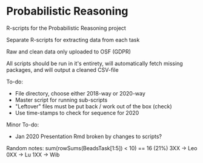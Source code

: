 # Probabilistic Reasoning

R-scripts for the Probabilistic Reasoning project

Separate R-scripts for extracting data from each task

Raw and clean data only uploaded to OSF (GDPR)

All scripts should be run in it's entirety, will automatically fetch missing packages, and will output a cleaned CSV-file

To-do:
- File directory, choose either 2018-way or 2020-way
- Master script for running sub-scripts
- "Leftover" files must be put back / work out of the box (check)
- Use time-stamps to check for sequence for 2020

Minor To-do:
- Jan 2020 Presentation Rmd broken by changes to scripts?

Random notes:
sum(rowSums(BeadsTask[1:5]) < 10) == 16 (21%)
3XX -> Leo
0XX -> Lu
1XX -> Wib